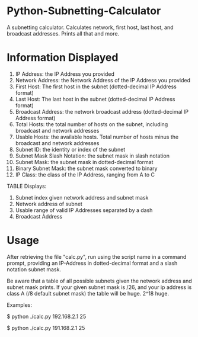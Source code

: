 # Python-Subnetting-Calculator

A subnetting calculator. Calculates network, first host, last host, and broadcast addresses. Prints all that and more.

# Information Displayed

1. IP Address: the IP Address you provided
2. Network Address: the Network Address of the IP Address you provided
3. First Host: The first host in the subnet (dotted-decimal IP Address format)
4. Last Host: The last host in the subnet (dotted-decimal IP Address format)
5. Broadcast Address: the network broadcast address (dotted-decimal IP Address format)
6. Total Hosts: the total number of hosts on the subnet, including broadcast and network addresses
7. Usable Hosts: the available hosts. Total number of hosts minus the broadcast and network addresses
8. Subnet ID: the identity or index of the subnet
9. Subnet Mask Slash Notation: the subnet mask in slash notation
10. Subnet Mask: the subnet mask in dotted-decimal format
11. Binary Subnet Mask: the subnet mask converted to binary
12. IP Class: the class of the IP Address, ranging from A to C

TABLE
Displays: 
1. Subnet index given network address and subnet mask 
2. Network address of subnet
3. Usable range of valid IP Addresses separated by a dash
4. Broadcast Address


# Usage 

After retrieving the file "calc.py", run using the script name in a command prompt, providing an IP-Address in dotted-decimal format and a slash notation subnet mask.

Be aware that a table of all possible subnets given the network address and subnet mask prints. If your given subnet mask is /26, and your ip address is class A (/8 default subnet mask) the table will be huge. 2^18 huge.

Examples:

$ python ./calc.py 192.168.2.1 25

$ python ./calc.py 191.168.2.1 25

